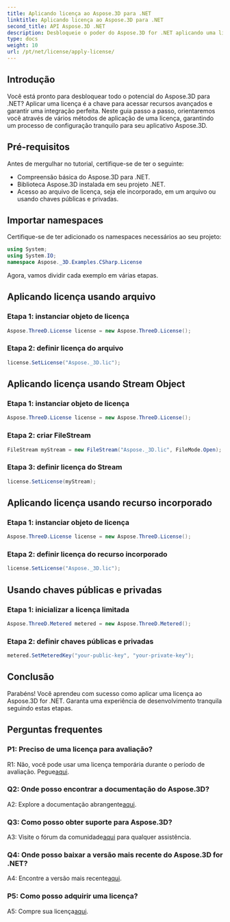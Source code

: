 ```yaml
---
title: Aplicando licença ao Aspose.3D para .NET
linktitle: Aplicando licença ao Aspose.3D para .NET
second_title: API Aspose.3D .NET
description: Desbloqueie o poder do Aspose.3D for .NET aplicando uma licença perfeitamente. Siga nosso guia passo a passo para uma experiência de integração tranquila.
type: docs
weight: 10
url: /pt/net/license/apply-license/
---
```

## Introdução

Você está pronto para desbloquear todo o potencial do Aspose.3D para .NET? Aplicar uma licença é a chave para acessar recursos avançados e garantir uma integração perfeita. Neste guia passo a passo, orientaremos você através de vários métodos de aplicação de uma licença, garantindo um processo de configuração tranquilo para seu aplicativo Aspose.3D.

## Pré-requisitos

Antes de mergulhar no tutorial, certifique-se de ter o seguinte:

- Compreensão básica do Aspose.3D para .NET.
- Biblioteca Aspose.3D instalada em seu projeto .NET.
- Acesso ao arquivo de licença, seja ele incorporado, em um arquivo ou usando chaves públicas e privadas.

## Importar namespaces

Certifique-se de ter adicionado os namespaces necessários ao seu projeto:

```csharp
using System;
using System.IO;
namespace Aspose._3D.Examples.CSharp.License
```

Agora, vamos dividir cada exemplo em várias etapas.

## Aplicando licença usando arquivo

### Etapa 1: instanciar objeto de licença

```csharp
Aspose.ThreeD.License license = new Aspose.ThreeD.License();
```

### Etapa 2: definir licença do arquivo

```csharp
license.SetLicense("Aspose._3D.lic");
```

## Aplicando licença usando Stream Object

### Etapa 1: instanciar objeto de licença

```csharp
Aspose.ThreeD.License license = new Aspose.ThreeD.License();
```

### Etapa 2: criar FileStream

```csharp
FileStream myStream = new FileStream("Aspose._3D.lic", FileMode.Open);
```

### Etapa 3: definir licença do Stream

```csharp
license.SetLicense(myStream);
```

## Aplicando licença usando recurso incorporado

### Etapa 1: instanciar objeto de licença

```csharp
Aspose.ThreeD.License license = new Aspose.ThreeD.License();
```

### Etapa 2: definir licença do recurso incorporado

```csharp
license.SetLicense("Aspose._3D.lic");
```

## Usando chaves públicas e privadas

### Etapa 1: inicializar a licença limitada

```csharp
Aspose.ThreeD.Metered metered = new Aspose.ThreeD.Metered();
```

### Etapa 2: definir chaves públicas e privadas

```csharp
metered.SetMeteredKey("your-public-key", "your-private-key");
```

## Conclusão

Parabéns! Você aprendeu com sucesso como aplicar uma licença ao Aspose.3D for .NET. Garanta uma experiência de desenvolvimento tranquila seguindo estas etapas.

## Perguntas frequentes

### P1: Preciso de uma licença para avaliação?

 R1: Não, você pode usar uma licença temporária durante o período de avaliação. Pegue[aqui](https://purchase.aspose.com/temporary-license/).

### Q2: Onde posso encontrar a documentação do Aspose.3D?

 A2: Explore a documentação abrangente[aqui](https://reference.aspose.com/3d/net/).

### Q3: Como posso obter suporte para Aspose.3D?

 A3: Visite o fórum da comunidade[aqui](https://forum.aspose.com/c/3d/18) para qualquer assistência.

### Q4: Onde posso baixar a versão mais recente do Aspose.3D for .NET?

 A4: Encontre a versão mais recente[aqui](https://releases.aspose.com/3d/net/).

### P5: Como posso adquirir uma licença?

 A5: Compre sua licença[aqui](https://purchase.aspose.com/buy).